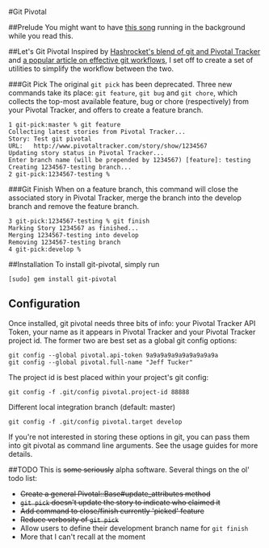 #Git Pivotal

##Prelude
You might want to have [this song](http://www.dailymotion.com/video/x9vzh0_olivia-newton-john-lets-get-physica_music) running in the background while you read this.

##Let's Git Pivotal
Inspired by [Hashrocket's blend of git and Pivotal Tracker](http://reinh.com/blog/2009/03/02/a-git-workflow-for-agile-teams.html) and [a popular article on effective git workflows](http://nvie.com/archives/323), I set off to create a set of utilities to simplify the workflow between the two.

###Git Pick
The original `git pick` has been deprecated.  Three new commands take its place: `git feature`, `git bug` and `git chore`, which collects the top-most available feature, bug or chore (respectively) from your Pivotal Tracker, and offers to create a feature branch.

    1 git-pick:master % git feature
    Collecting latest stories from Pivotal Tracker...
    Story: Test git pivotal
    URL:   http://www.pivotaltracker.com/story/show/1234567
    Updating story status in Pivotal Tracker...
    Enter branch name (will be prepended by 1234567) [feature]: testing
    Creating 1234567-testing branch...
    2 git-pick:1234567-testing %
    
###Git Finish
When on a feature branch, this command will close the associated story in Pivotal Tracker, merge the branch into the develop branch and remove the feature branch.

    3 git-pick:1234567-testing % git finish
    Marking Story 1234567 as finished...
    Merging 1234567-testing into develop
    Removing 1234567-testing branch
    4 git-pick:develop %

##Installation
To install git-pivotal, simply run

    [sudo] gem install git-pivotal

<h2 id="config">Configuration</h2>
Once installed, git pivotal needs three bits of info: your Pivotal Tracker API Token, your name as it appears in Pivotal Tracker and your Pivotal Tracker project id.  The former two are best set as a global git config options:

    git config --global pivotal.api-token 9a9a9a9a9a9a9a9a9a9a
    git config --global pivotal.full-name "Jeff Tucker"

The project id is best placed within your project's git config:

    git config -f .git/config pivotal.project-id 88888
    
Different local integration branch (default: master)

    git config -f .git/config pivotal.target develop


If you're not interested in storing these options in git, you can pass them into git pivotal as command line arguments.  See the usage guides for more details.

##TODO
This is <del>some seriously</del> alpha software.  Several things on the ol' todo list:

* <del>Create a general Pivotal::Base#update_attributes method</del>
* <del>`git pick` doesn't update the story to indicate who claimed it</del>
* <del>Add command to close/finish currently 'picked' feature</del>
* <del>Reduce verbosity of `git pick`</del>
* Allow users to define their development branch name for `git finish`
* More that I can't recall at the moment
